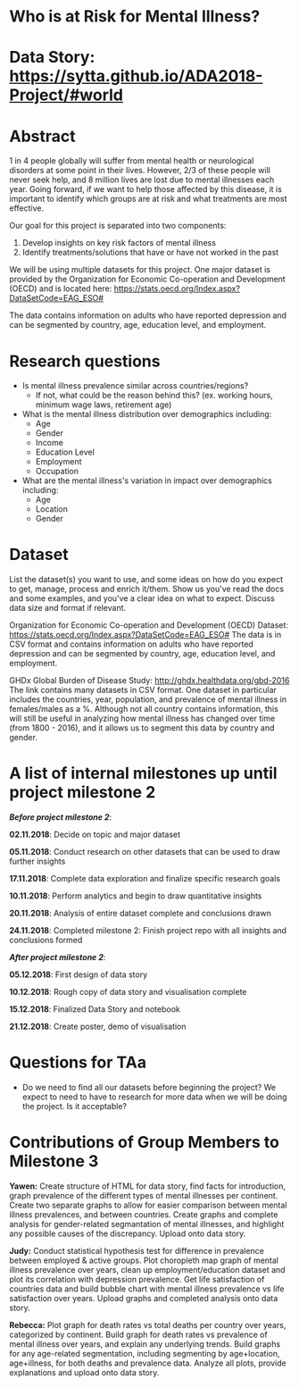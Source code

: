 # Who is at Risk for Mental Illness?

# Data Story: https://sytta.github.io/ADA2018-Project/#world

# Abstract

1 in 4 people globally will suffer from mental health or neurological disorders at some point in their lives. However, 2/3 of these people will never seek help, and 8 million lives are lost due to mental illnesses each year. Going forward, if we want to help those affected by this disease, it is important to identify which groups are at risk and what treatments are most effective.

Our goal for this project is separated into two components:
1. Develop insights on key risk factors of mental illness
2. Identify treatments/solutions that have or have not worked in the past

We will be using multiple datasets for this project. One major dataset is provided by the Organization for Economic Co-operation and Development (OECD) and is located here: https://stats.oecd.org/Index.aspx?DataSetCode=EAG_ESO#

The data contains information on adults who have reported depression and can be segmented by country, age, education level, and employment.

# Research questions
- Is mental illness prevalence similar across countries/regions?
    - If not, what could be the reason behind this? (ex. working hours, minimum wage laws, retirement age)
- What is the mental illness distribution over demographics including:
    - Age
    - Gender
    - Income
    - Education Level
    - Employment
    - Occupation
- What are the mental illness's variation in impact over demographics including:
    - Age
    - Location
    - Gender

# Dataset

List the dataset(s) you want to use, and some ideas on how do you expect to get, manage, process and enrich it/them. Show us you've read the docs and some examples, and you've a clear idea on what to expect. Discuss data size and format if relevant.

Organization for Economic Co-operation and Development (OECD) Dataset: https://stats.oecd.org/Index.aspx?DataSetCode=EAG_ESO#
The data is in CSV format and contains information on adults who have reported depression and can be segmented by country, age, education level, and employment.

GHDx Global Burden of Disease Study: http://ghdx.healthdata.org/gbd-2016 
The link contains many datasets in CSV format. One dataset in particular includes the countries, year, population, and prevalence of mental illness in females/males as a %. Although not all country contains information, this will still be useful in analyzing how mental illness has changed over time (from 1800 - 2016), and it allows us to segment this data by country and gender. 

# A list of internal milestones up until project milestone 2

***Before project milestone 2***:

**02.11.2018**: Decide on topic and major dataset

**05.11.2018**: Conduct research on other datasets that can be used to draw further insights

**17.11.2018**: Complete data exploration and finalize specific research goals

**10.11.2018**: Perform analytics and begin to draw quantitative insights

**20.11.2018**: Analysis of entire dataset complete and conclusions drawn

**24.11.2018**: Completed milestone 2: Finish project repo with all insights and conclusions formed

***After project milestone 2***:

**05.12.2018**: First design of data story

**10.12.2018**: Rough copy of data story and visualisation complete

**15.12.2018**: Finalized Data Story and notebook

**21.12.2018**: Create poster, demo of visualisation


# Questions for TAa
- Do we need to find all our datasets before beginning the project? We expect to need to have to research for more data when we will be doing the project. Is it acceptable?

# Contributions of Group Members to Milestone 3

**Yawen:** Create structure of HTML for data story, find facts for introduction, graph prevalence of the different types of mental illnesses per continent. Create two separate graphs to allow for easier comparison between mental illness prevalences, and between countries. Create graphs and complete analysis for gender-related segmantation of mental illnesses, and highlight any possible causes of the discrepancy. Upload onto data story.

**Judy:** Conduct statistical hypothesis test for difference in prevalence between employed & active groups. Plot choropleth map graph of mental illness prevalence over years, clean up employment/education dataset and plot its correlation with depression prevalence. Get life satisfaction of countries data and build bubble chart with mental illness prevalence vs life satisfaction over years. Upload graphs and completed analysis onto data story. 

**Rebecca:** Plot graph for death rates vs total deaths per country over years, categorized by continent. Build graph for death rates vs prevalence of mental illness over years, and explain any underlying trends. Build graphs for any age-related segmentation, including segmenting by age+location, age+illness, for both deaths and prevalence data. Analyze all plots, provide explanations and upload onto data story. 

